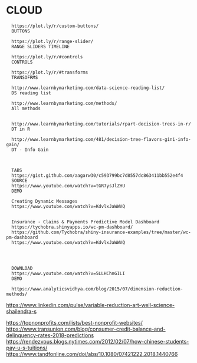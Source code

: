 # CLOUD

      https://plot.ly/r/custom-buttons/
      BUTTONS

      https://plot.ly/r/range-slider/
      RANGE SLIDERS TIMELINE

      https://plot.ly/r/#controls
      CONTROLS

      https://plot.ly/r/#transforms
      TRANSOFRMS

      http://www.learnbymarketing.com/data-science-reading-list/
      DS reading list
  
      http://www.learnbymarketing.com/methods/
      All methods


      http://www.learnbymarketing.com/tutorials/rpart-decision-trees-in-r/
      DT in R

      http://www.learnbymarketing.com/481/decision-tree-flavors-gini-info-gain/
      DT - Info Gain



      TABS
      https://gist.github.com/aagarw30/c593799bc7d8557dc863411bb552e4f4
      SOURCE
      https://www.youtube.com/watch?v=tGR7ysJlZHU
      DEMO

      Creating Dynamic Messages
      https://www.youtube.com/watch?v=KdvlxJaWWVQ

      
      Insurance - Claims & Payments Predictive Model Dashboard
      https://tychobra.shinyapps.io/wc-pm-dashboard/
      https://github.com/Tychobra/shiny-insurance-examples/tree/master/wc-pm-dashboard
      https://www.youtube.com/watch?v=KdvlxJaWWVQ
      
      
      

      DOWNLOAD
      https://www.youtube.com/watch?v=5LLHChnGILI
      DEMO

      https://www.analyticsvidhya.com/blog/2015/07/dimension-reduction-methods/

https://www.linkedin.com/pulse/variable-reduction-art-well-science-shailendra-s

https://topnonprofits.com/lists/best-nonprofit-websites/
https://www.transunion.com/blog/consumer-credit-balance-and-delinquency-rates-2018-predictions
https://rendezvous.blogs.nytimes.com/2012/02/07/how-chinese-students-pay-u-s-tuitions/
https://www.tandfonline.com/doi/abs/10.1080/07421222.2018.1440766

